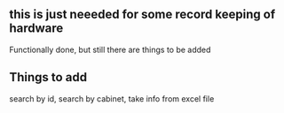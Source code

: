 ## this is just neeeded for some record keeping of hardware 
Functionally done, but still there are things to be added
## Things to add
search by id, search by cabinet, take info from excel file

